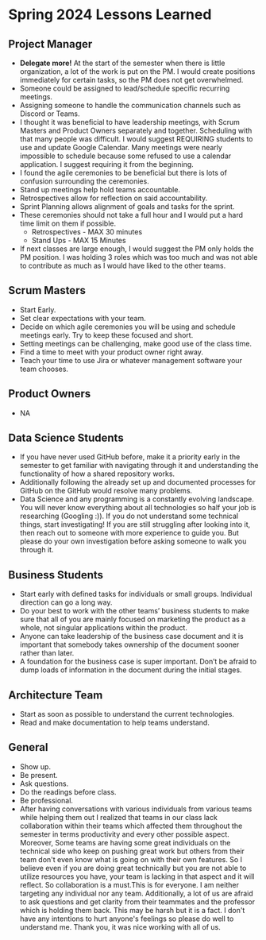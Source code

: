 # Spring 2024 Lessons Learned

## Project Manager
- **Delegate more!** At the start of the semester when there is little organization, a lot of the work is put on the PM. I would create positions immediately for certain tasks, so the PM does not get overwhelmed.
- Someone could be assigned to lead/schedule specific recurring meetings.
- Assigning someone to handle the communication channels such as Discord or Teams.
- I thought it was beneficial to have leadership meetings, with Scrum Masters and Product Owners separately and together. Scheduling with that many people was difficult. I would suggest REQUIRING students to use and update Google Calendar. Many meetings were nearly impossible to schedule because some refused to use a calendar application. I suggest requiring it from the beginning.
- I found the agile ceremonies to be beneficial but there is lots of confusion surrounding the ceremonies.
- Stand up meetings help hold teams accountable.
- Retrospectives allow for reflection on said accountability.
- Sprint Planning allows alignment of goals and tasks for the sprint.
- These ceremonies should not take a full hour and I would put a hard time limit on them if possible.
  - Retrospectives - MAX 30 minutes
  - Stand Ups - MAX 15 Minutes
- If next classes are large enough, I would suggest the PM only holds the PM position. I was holding 3 roles which was too much and was not able to contribute as much as I would have liked to the other teams.

## Scrum Masters
- Start Early.
- Set clear expectations with your team.
- Decide on which agile ceremonies you will be using and schedule meetings early. Try to keep these focused and short.
- Setting meetings can be challenging, make good use of the class time.
- Find a time to meet with your product owner right away.
- Teach your time to use Jira or whatever management software your team chooses.

## Product Owners
- NA

## Data Science Students
- If you have never used GitHub before, make it a priority early in the semester to get familiar with navigating through it and understanding the functionality of how a shared repository works.
- Additionally following the already set up and documented processes for GitHub on the GitHub would resolve many problems.
- Data Science and any programming is a constantly evolving landscape. You will never know everything about all technologies so half your job is researching (Googling :)). If you do not understand some technical things, start investigating! If you are still struggling after looking into it, then reach out to someone with more experience to guide you. But please do your own investigation before asking someone to walk you through it.

## Business Students
- Start early with defined tasks for individuals or small groups. Individual direction can go a long way.
- Do your best to work with the other teams’ business students to make sure that all of you are mainly focused on marketing the product as a whole, not singular applications within the product.
- Anyone can take leadership of the business case document and it is important that somebody takes ownership of the document sooner rather than later.
- A foundation for the business case is super important. Don’t be afraid to dump loads of information in the document during the initial stages.

## Architecture Team
- Start as soon as possible to understand the current technologies.
- Read and make documentation to help teams understand.

## General
- Show up.
- Be present.
- Ask questions.
- Do the readings before class.
- Be professional.
- After having conversations with various individuals from various teams while helping them out I realized that teams in our class lack collaboration within their teams which affected them throughout the semester in terms productivity and every other possible aspect. Moreover, Some teams are having some great individuals on the technical side who keep on pushing great work but others from their team don't even know what is going on with their own features. So I believe even if you are doing great technically but you are not able to utilize resources you have, your team is lacking in that aspect and it will reflect. So collaboration is a must.This is for everyone. I am neither targeting any individual nor any team. Additionally, a lot of us are afraid to ask questions and get clarity from their teammates and the professor which is holding them back. This may be harsh but it is a fact. I don't have any intentions to hurt anyone's feelings so please do well to understand me. Thank you, it was nice working with all of us.
